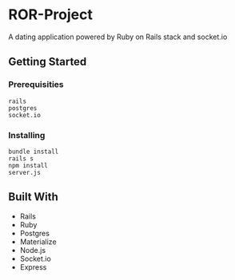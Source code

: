 # ROR-Project

A dating application powered by Ruby on Rails stack and socket.io

## Getting Started

### Prerequisities

```
rails
postgres
socket.io
```

### Installing

```
bundle install
rails s
npm install
server.js
```
## Built With

* Rails
* Ruby
* Postgres
* Materialize
* Node.js
* Socket.io
* Express
